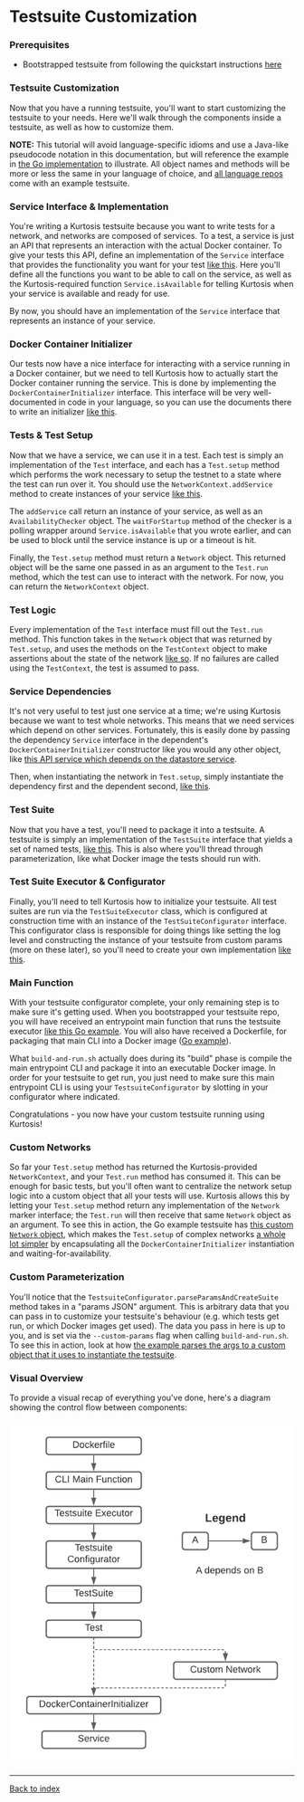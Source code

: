 Testsuite Customization
=======================
### Prerequisites
* Bootstrapped testsuite from following the quickstart instructions [here](https://github.com/kurtosis-tech/kurtosis-libs/tree/master#testsuite-quickstart)

### Testsuite Customization
Now that you have a running testsuite, you'll want to start customizing the testsuite to your needs. Here we'll walk through the components inside a testsuite, as well as how to customize them.

**NOTE:** This tutorial will avoid language-specific idioms and use a Java-like pseudocode notation in this documentation, but will reference the example in [the Go implementation](https://github.com/kurtosis-tech/kurtosis-libs/tree/master/golang) to illustrate. All object names and methods will be more or less the same in your language of choice, and [all language repos](https://github.com/kurtosis-tech/kurtosis-libs/tree/master) come with an example testsuite.

### Service Interface & Implementation
You're writing a Kurtosis testsuite because you want to write tests for a network, and networks are composed of services. To a test, a service is just an API that represents an interaction with the actual Docker container. To give your tests this API, define an implementation of the `Service` interface that provides the functionality you want for your test [like this](https://github.com/kurtosis-tech/kurtosis-libs/blob/master/golang/testsuite/services_impl/datastore/datastore_service.go). Here you'll define all the functions you want to be able to call on the service, as well as the Kurtosis-required function `Service.isAvailable` for telling Kurtosis when your service is available and ready for use.

By now, you should have an implementation of the `Service` interface that represents an instance of your service.

### Docker Container Initializer
Our tests now have a nice interface for interacting with a service running in a Docker container, but we need to tell Kurtosis how to actually start the Docker container running the service. This is done by implementing the `DockerContainerInitializer` interface. This interface will be very well-documented in code in your language, so you can use the documents there to write an initializer [like this](https://github.com/kurtosis-tech/kurtosis-libs/blob/master/golang/testsuite/services_impl/datastore/datastore_container_initializer.go).

### Tests & Test Setup
Now that we have a service, we can use it in a test. Each test is simply an implementation of the `Test` interface, and each has a `Test.setup` method which performs the work necessary to setup the testnet to a state where the test can run over it. You should use the `NetworkContext.addService` method to create instances of your service [like this](https://github.com/kurtosis-tech/kurtosis-libs/blob/master/golang/testsuite/testsuite_impl/basic_datastore_test/basic_datastore_test_.go#L38). 

The `addService` call return an instance of your service, as well as an `AvailabilityChecker` object. The `waitForStartup` method of the checker is a polling wrapper around `Service.isAvailable` that you wrote earlier, and can be used to block until the service instance is up or a timeout is hit.

Finally, the `Test.setup` method must return a `Network` object. This returned object will be the same one passed in as an argument to the `Test.run` method, which the test can use to interact with the network. For now, you can return the `NetworkContext` object.

### Test Logic
Every implementation of the `Test` interface must fill out the `Test.run` method. This function takes in the `Network` object that was returned by `Test.setup`, and uses the methods on the `TestContext` object to make assertions about the state of the network [like so](https://github.com/kurtosis-tech/kurtosis-libs/blob/master/golang/testsuite/testsuite_impl/basic_datastore_test/basic_datastore_test_.go#L48). If no failures are called using the `TestContext`, the test is assumed to pass.

### Service Dependencies
It's not very useful to test just one service at a time; we're using Kurtosis because we want to test whole networks. This means that we need services which depend on other services. Fortunately, this is easily done by passing the dependency `Service` interface in the dependent's `DockerContainerInitializer` constructor like you would any other object, like [this API service which depends on the datastore service](https://github.com/kurtosis-tech/kurtosis-libs/blob/master/golang/testsuite/services_impl/api/api_container_initializer.go#L37).

Then, when instantiating the network in `Test.setup`, simply instantiate the dependency first and the dependent second, [like this](https://github.com/kurtosis-tech/kurtosis-libs/blob/master/golang/testsuite/testsuite_impl/basic_datastore_and_api_test/basic_datastore_and_api_test_.go#L39).

### Test Suite
Now that you have a test, you'll need to package it into a testsuite. A testsuite is simply an implementation of the `TestSuite` interface that yields a set of named tests, [like this](https://github.com/kurtosis-tech/kurtosis-libs/blob/master/golang/testsuite/testsuite_impl/example_testsuite.go). This is also where you'll thread through parameterization, like what Docker image the tests should run with.

### Test Suite Executor & Configurator
Finally, you'll need to tell Kurtosis how to initialize your testsuite. All test suites are run via the `TestSuiteExecutor` class, which is configured at construction time with an instance of the `TestSuiteConfigurator` interface. This configurator class is responsible for doing things like setting the log level and constructing the instance of your testsuite from custom params (more on these later), so you'll need to create your own implementation [like this](https://github.com/kurtosis-tech/kurtosis-libs/blob/master/golang/testsuite/execution_impl/example_testsuite_configurator.go).

### Main Function
With your testsuite configurator complete, your only remaining step is to make sure it's getting used. When you bootstrapped your testsuite repo, you will have received an entrypoint main function that runs the testsuite executor [like this Go example](https://github.com/kurtosis-tech/kurtosis-libs/blob/master/golang/testsuite/main.go). You will also have received a Dockerfile, for packaging that main CLI into a Docker image ([Go example](https://github.com/kurtosis-tech/kurtosis-libs/blob/develop/golang/testsuite/Dockerfile)). 

What `build-and-run.sh` actually does during its "build" phase is compile the main entrypoint CLI and package it into an executable Docker image. In order for your testsuite to get run, you just need to make sure this main entrypoint CLI is using your `TestsuiteConfigurator` by slotting in your configurator where indicated.

Congratulations - you now have your custom testsuite running using Kurtosis!

<!-- TODO MOVE THIS STUFF TO ADVANCED USAGE SECTION -->
### Custom Networks
So far your `Test.setup` method has returned the Kurtosis-provided `NetworkContext`, and your `Test.run` method has consumed it. This can be enough for basic tests, but you'll often want to centralize the network setup logic into a custom object that all your tests will use. Kurtosis allows this by letting your `Test.setup` method return any implementation of the `Network` marker interface; the `Test.run` will then receive that same `Network` object as an argument. To see this in action, the Go example testsuite has [this custom `Network` object](https://github.com/kurtosis-tech/kurtosis-libs/blob/master/golang/testsuite/networks_impl/test_network.go), which makes the `Test.setup` of complex networks [a whole lot simpler](https://github.com/kurtosis-tech/kurtosis-libs/blob/master/golang/testsuite/testsuite_impl/advanced_network_test/advanced_network_test_.go#L34) by encapsulating all the `DockerContainerInitializer` instantiation and waiting-for-availability.

### Custom Parameterization
You'll notice that the `TestsuiteConfigurator.parseParamsAndCreateSuite` method takes in a "params JSON" argument. This is arbitrary data that you can pass in to customize your testsuite's behaviour (e.g. which tests get run, or which Docker images get used). The data you pass in here is up to you, and is set via the `--custom-params` flag when calling `build-and-run.sh`. To see this in action, look at how [the example parses the args to a custom object that it uses to instantiate the testsuite](https://github.com/kurtosis-tech/kurtosis-libs/blob/master/golang/testsuite/execution_impl/example_testsuite_configurator.go#L36).

### Visual Overview
To provide a visual recap of everything you've done, here's a diagram showing the control flow between components:

![](./images/testsuite-architecture.png)

---

[Back to index](https://docs.kurtosistech.com)

